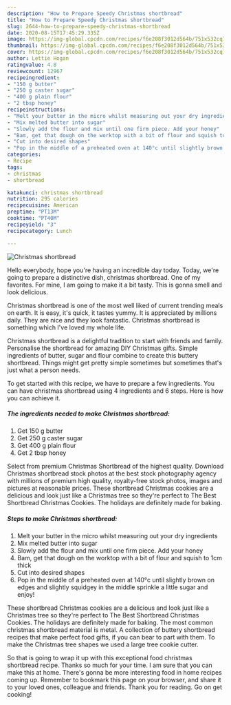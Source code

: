 ```yaml
---
description: "How to Prepare Speedy Christmas shortbread"
title: "How to Prepare Speedy Christmas shortbread"
slug: 2644-how-to-prepare-speedy-christmas-shortbread
date: 2020-08-15T17:45:29.335Z
image: https://img-global.cpcdn.com/recipes/f6e208f3012d564b/751x532cq70/christmas-shortbread-recipe-main-photo.jpg
thumbnail: https://img-global.cpcdn.com/recipes/f6e208f3012d564b/751x532cq70/christmas-shortbread-recipe-main-photo.jpg
cover: https://img-global.cpcdn.com/recipes/f6e208f3012d564b/751x532cq70/christmas-shortbread-recipe-main-photo.jpg
author: Lettie Hogan
ratingvalue: 4.8
reviewcount: 12967
recipeingredient:
- "150 g butter"
- "250 g caster sugar"
- "400 g plain flour"
- "2 tbsp honey"
recipeinstructions:
- "Melt your butter in the micro whilst measuring out your dry ingredients"
- "Mix melted butter into sugar"
- "Slowly add the flour and mix until one firm piece. Add your honey"
- "Bam, get that dough on the worktop with a bit of flour and squish to 1cm thick"
- "Cut into desired shapes"
- "Pop in the middle of a preheated oven at 140°c until slightly brown on edges and slightly squidgey in the middle sprinkle a little sugar and enjoy!"
categories:
- Recipe
tags:
- christmas
- shortbread

katakunci: christmas shortbread 
nutrition: 295 calories
recipecuisine: American
preptime: "PT13M"
cooktime: "PT40M"
recipeyield: "3"
recipecategory: Lunch

---
```



![Christmas shortbread](https://img-global.cpcdn.com/recipes/f6e208f3012d564b/751x532cq70/christmas-shortbread-recipe-main-photo.jpg)

Hello everybody, hope you're having an incredible day today. Today, we're going to prepare a distinctive dish, christmas shortbread. One of my favorites. For mine, I am going to make it a bit tasty. This is gonna smell and look delicious.

Christmas shortbread is one of the most well liked of current trending meals on earth. It is easy, it's quick, it tastes yummy. It is appreciated by millions daily. They are nice and they look fantastic. Christmas shortbread is something which I've loved my whole life.

Christmas shortbread is a delightful tradition to start with friends and family. Personalise the shortbread for amazing DIY Christmas gifts. Simple ingredients of butter, sugar and flour combine to create this buttery shortbread. Things might get pretty simple sometimes but sometimes that&#39;s just what a person needs.


To get started with this recipe, we have to prepare a few ingredients. You can have christmas shortbread using 4 ingredients and 6 steps. Here is how you can achieve it.

<!--inarticleads1-->

##### The ingredients needed to make Christmas shortbread:

1. Get 150 g butter
1. Get 250 g caster sugar
1. Get 400 g plain flour
1. Get 2 tbsp honey


Select from premium Christmas Shortbread of the highest quality. Download Christmas shortbread stock photos at the best stock photography agency with millions of premium high quality, royalty-free stock photos, images and pictures at reasonable prices. These shortbread Christmas cookies are a delicious and look just like a Christmas tree so they&#39;re perfect to The Best Shortbread Christmas Cookies. The holidays are definitely made for baking. 

<!--inarticleads2-->

##### Steps to make Christmas shortbread:

1. Melt your butter in the micro whilst measuring out your dry ingredients
1. Mix melted butter into sugar
1. Slowly add the flour and mix until one firm piece. Add your honey
1. Bam, get that dough on the worktop with a bit of flour and squish to 1cm thick
1. Cut into desired shapes
1. Pop in the middle of a preheated oven at 140°c until slightly brown on edges and slightly squidgey in the middle sprinkle a little sugar and enjoy!


These shortbread Christmas cookies are a delicious and look just like a Christmas tree so they&#39;re perfect to The Best Shortbread Christmas Cookies. The holidays are definitely made for baking. The most common christmas shortbread material is metal. A collection of buttery shortbread recipes that make perfect food gifts, if you can bear to part with them. To make the Christmas tree shapes we used a large tree cookie cutter. 

So that is going to wrap it up with this exceptional food christmas shortbread recipe. Thanks so much for your time. I am sure that you can make this at home. There's gonna be more interesting food in home recipes coming up. Remember to bookmark this page on your browser, and share it to your loved ones, colleague and friends. Thank you for reading. Go on get cooking!

